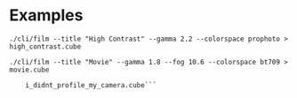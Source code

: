 # Examples

`./cli/film --title "High Contrast" --gamma 2.2 --colorspace prophoto > high_contrast.cube`

`./cli/film --title "Movie" --gamma 1.8 --fog 10.6 --colorspace bt709 > movie.cube`

```./cli/film --title "Standard + Saturation" --neutral-color-gamma 1 --colorspace sRGB >
    i_didnt_profile_my_camera.cube```
